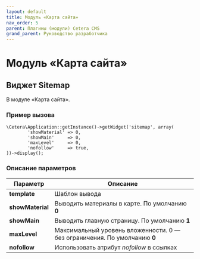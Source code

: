 ```yaml
---
layout: default
title: Модуль «Карта сайта»
nav_order: 5
parent: Плагины (модули) Cetera CMS
grand_parent: Руководство разработчика
---
```


# Модуль «Карта сайта»

## Виджет Sitemap

В модуле «Карта сайта».

### Пример вызова

	\Cetera\Application::getInstance()->getWidget('sitemap', array(
	        'showMaterial' => 0,
	        'showMain'     => 0,
	        'maxLevel'     => 0,
	        'nofollow'     => true,
	))->display();

### Описание параметров

Параметр | Описание
---|---
**template**|Шаблон вывода
**showMaterial**|Выводить материалы в карте. По умолчанию **0**
**showMain**|Выводить главную страницу. По умолчанию **1**
**maxLevel**|Максимальный уровень вложенности. 0 — без ограничения. По умолчанию **0**
**nofollow**|Использовать атрибут *nofollow* в ссылках